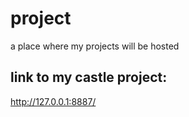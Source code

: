 # project
a place where my projects will be hosted
## link to my castle project:
http://127.0.0.1:8887/
